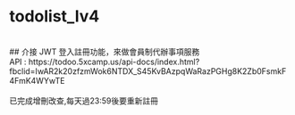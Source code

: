 # todolist_lv4
<br>
## 介接 JWT 登入註冊功能，來做會員制代辦事項服務
<br>
API : https://todoo.5xcamp.us/api-docs/index.html?fbclid=IwAR2k20zfzmWok6NTDX_S45KvBAzpqWaRazPGHg8K2Zb0FsmkF4FmK4WYwTE<br>
<br>
已完成增刪改查,每天過23:59後要重新註冊
